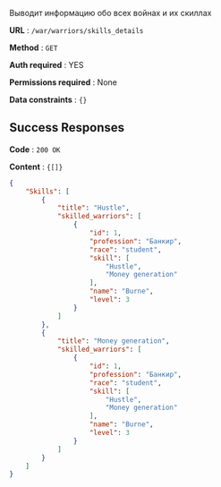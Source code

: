 Выводит информацию обо всех войнах и их скиллах

**URL** : `/war/warriors/skills_details`

**Method** : `GET`

**Auth required** : YES

**Permissions required** : None

**Data constraints** : `{}`

## Success Responses

**Code** : `200 OK`

**Content** : `{[]}`

```json
{
    "Skills": [
        {
            "title": "Hustle",
            "skilled_warriors": [
                {
                    "id": 1,
                    "profession": "Банкир",
                    "race": "student",
                    "skill": [
                        "Hustle",
                        "Money generation"
                    ],
                    "name": "Burne",
                    "level": 3
                }
            ]
        },
        {
            "title": "Money generation",
            "skilled_warriors": [
                {
                    "id": 1,
                    "profession": "Банкир",
                    "race": "student",
                    "skill": [
                        "Hustle",
                        "Money generation"
                    ],
                    "name": "Burne",
                    "level": 3
                }
            ]
        }
    ]
}
```
